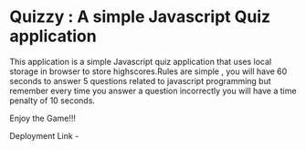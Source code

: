 # Quizzy : A simple Javascript Quiz application

This application is a simple Javascript quiz application that uses local storage in browser to store highscores.Rules are simple , you will have 60 seconds to answer 5 questions related to javascript programming but remember every time you answer a question incorrectly you will have a time penalty of 10 seconds. 

Enjoy the Game!!!


Deployment Link - 